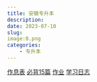 ```yaml
---
title: 安徽专升本
description: 
date: 2023-07-10	
slug:
image:0.png
categories:
    - 专升本
---
```


[作息表](作息表.jpg)
[必背15篇](https://sunzijie.cn/2023/%E5%BF%85%E8%83%8C15%E7%AF%87/)
[作业](https://sunzijie.cn/2023/%E4%BD%9C%E4%B8%9A/)
[学习日志](baidu.com)
